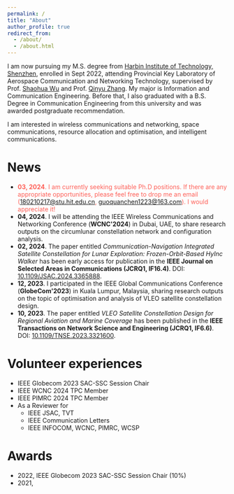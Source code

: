 ```yaml
---
permalink: /
title: "About"
author_profile: true
redirect_from: 
  - /about/
  - /about.html
---
```


I am now pursuing my M.S. degree from [Harbin Institute of Technology, Shenzhen](http://en.hitsz.edu.cn/), enrolled in Sept 2022, attending Provincial Key Laboratory of Aerospace Communication and Networking Technology, supervised by Prof. [Shaohua Wu](http://faculty.hitsz.edu.cn/wushaohua) and Prof. [Qinyu Zhang](https://faculty.hitsz.edu.cn/zhangqinyu). My major is Information and Communication Engineering. Before that, I also graduated with a B.S. Degree in Communication Engineering from this university and was awarded postgraduate recommendation.

I am interested in wireless communications and networking, space communications, resource allocation and optimisation, and intelligent communications.

News
======

- <span style="color:#FE6058">**03, 2024**. I am currently seeking suitable Ph.D positions. If there are any appropriate opportunities, please feel free to drop me an email (</span>[180210217@stu.hit.edu.cn]()<span style="color:#FE6058">,</span> [guoquanchen1223@163.com]()<span style="color:#FE6058">). I would appreciate it!</span>
- **04, 2024**. I will be attending the IEEE Wireless Communications and Networking Conference (**WCNC'2024**) in Dubai, UAE, to share research outputs on the circumlunar constellation network and configuration analysis.
- **02, 2024**. The paper entitled *Communication-Navigation Integrated Satellite Constellation for Lunar Exploration: Frozen-Orbit-Based HyInc Walker* has been early access for publication in the **IEEE Journal on Selected Areas in Communications (JCRQ1, IF16.4)**. DOI: [10.1109/JSAC.2024.3365888](https://ieeexplore.ieee.org/document/10436138/). 
- **12, 2023**. I participated in the IEEE Global Communications Conference (**GlobeCom'2023**) in Kuala Lumpur, Malaysia, sharing research outputs on the topic of optimisation and analysis of VLEO satellite constellation design.
- **10, 2023**. The paper entitled *VLEO Satellite Constellation Design for Regional Aviation and Marine Coverage* has been published in the **IEEE Transactions on Network Science and Engineering (JCRQ1, IF6.6)**. DOI: [10.1109/TNSE.2023.3321600](https://ieeexplore.ieee.org/document/10269648). 


Volunteer experiences
======
- IEEE Globecom 2023 SAC-SSC Session Chair
- IEEE WCNC 2024 TPC Member
- IEEE PIMRC 2024 TPC Member
- As a Reviewer for
  - IEEE JSAC, TVT
  - IEEE Communication Letters
  - IEEE INFOCOM, WCNC, PIMRC, WCSP


Awards
======
- 2022, IEEE Globecom 2023 SAC-SSC Session Chair (10%)
- 2021, 